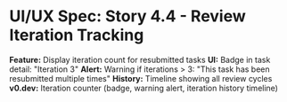 # UI/UX Spec: Story 4.4 - Review Iteration Tracking
**Feature:** Display iteration count for resubmitted tasks
**UI:** Badge in task detail: "Iteration 3"
**Alert:** Warning if iterations > 3: "This task has been resubmitted multiple times"
**History:** Timeline showing all review cycles
**v0.dev:** Iteration counter (badge, warning alert, iteration history timeline)
